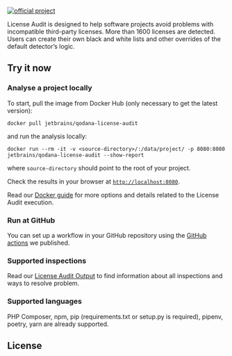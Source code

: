 [//]: # (title: About Qodana License Audit)

[![official project](https://jb.gg/badges/official-flat-square.svg)](https://confluence.jetbrains.com/display/ALL/JetBrains+on+GitHub)

License Audit is designed to help software projects avoid problems with incompatible third-party licenses. More than 1600 licenses are detected. Users can create their own black and white lists and other overrides of the default detector’s logic.


## Try it now

### Analyse a project locally

To start, pull the image from Docker Hub (only necessary to get the latest version):

```shell
docker pull jetbrains/qodana-license-audit
```

and run the analysis locally:

```shell
docker run --rm -it -v <source-directory>/:/data/project/ -p 8080:8080 jetbrains/qodana-license-audit --show-report
```

where `source-directory` should point to the root of your project.

Check the results in your browser at [`http://localhost:8080`](http://localhost:8080).

Read our [Docker guide](license-audit-docker-readme.md) for more options and details related to the License Audit execution.

### Run at GitHub

You can set up a workflow in your GitHub repository using the [GitHub actions](license-audit-github-action.md) we published.

### Supported inspections

Read our [License Audit Output](license-audit-output.md) to find information about all inspections and ways to resolve problem.

### Supported languages

PHP Composer, npm, pip (requirements.txt or setup.py is required), pipenv, poetry, yarn are already supported.

## License

<include src="lib_qd.xml" include-id="license-info">
    <var name="product" value="Qodana linters"/>
</include>
